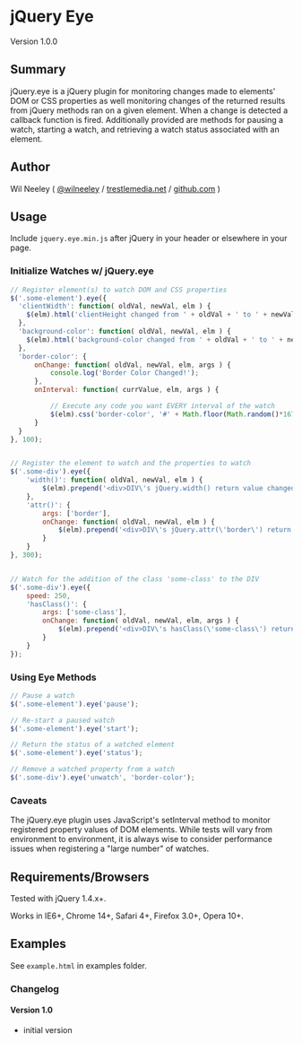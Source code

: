 # jQuery Eye

Version 1.0.0

## Summary

jQuery.eye is a jQuery plugin for monitoring changes made to elements' DOM or CSS properties as well monitoring changes of the returned results from jQuery methods ran on a given element. When a change is detected a callback function is fired. Additionally provided are methods for pausing a watch, starting a watch, and retrieving a watch status associated with an element.

## Author

Wil Neeley ( [@wilneeley](http://twitter.com/wilneeley) / [trestlemedia.net](http://www.trestlemedia.net) / [github.com](https://github.com/Xaxis) )

## Usage

Include `jquery.eye.min.js` after jQuery in your header or elsewhere in your page.

### Initialize Watches w/ jQuery.eye

```javascript
// Register element(s) to watch DOM and CSS properties
$('.some-element').eye({
  'clientWidth': function( oldVal, newVal, elm ) {
    $(elm).html('clientHeight changed from ' + oldVal + ' to ' + newVal);
  },
  'background-color': function( oldVal, newVal, elm ) {
    $(elm).html('background-color changed from ' + oldVal + ' to ' + newVal);
  },
  'border-color': {
      onChange: function( oldVal, newVal, elm, args ) {
          console.log('Border Color Changed!');
      },
      onInterval: function( currValue, elm, args ) {

          // Execute any code you want EVERY interval of the watch
          $(elm).css('border-color', '#' + Math.floor(Math.random()*16777215).toString(16));
      }
  }
}, 100);


// Register the element to watch and the properties to watch
$('.some-div').eye({
    'width()': function( oldVal, newVal, elm ) {
        $(elm).prepend('<div>DIV\'s jQuery.width() return value changed from <strong>' + oldVal + '</strong> to <strong>' + newVal + '</strong></div>');
    },
    'attr()': {
        args: ['border'],
        onChange: function( oldVal, newVal, elm ) {
            $(elm).prepend('<div>DIV\'s jQuery.attr(\'border\') return value changed from <strong>' + oldVal + '</strong> to <strong>' + newVal + '</strong></div>');
        }
    }
}, 300);


// Watch for the addition of the class 'some-class' to the DIV
$('.some-div').eye({
    speed: 250,
    'hasClass()': {
        args: ['some-class'],
        onChange: function( oldVal, newVal, elm, args ) {
            $(elm).prepend('<div>DIV\'s hasClass(\'some-class\') return value changed from <strong>' + oldVal + '</strong> to <strong>' + newVal + '</strong></div>');
        }
    }
});
```

### Using Eye Methods

```javascript
// Pause a watch
$('.some-element').eye('pause');

// Re-start a paused watch
$('.some-element').eye('start');

// Return the status of a watched element
$('.some-element').eye('status');

// Remove a watched property from a watch
$('.some-div').eye('unwatch', 'border-color');
```

### Caveats

The jQuery.eye plugin uses JavaScript's setInterval method to monitor registered property values of DOM elements. While tests will vary from environment to environment, it is always wise to consider performance issues when registering a "large number" of watches.

## Requirements/Browsers

Tested with jQuery 1.4.x+.

Works in IE6+, Chrome 14+, Safari 4+, Firefox 3.0+, Opera 10+.

## Examples

See `example.html` in examples folder.

### Changelog

#### Version 1.0

* initial version